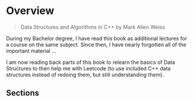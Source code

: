 # Overview
> Data Structures and Algorithms in C++ by Mark Allen Weiss

During my Bachelor degree, I have read this book as additional lectures for a course on the same subject.
Since then, I have nearly forgotten all of the important material ...

I am now reading back parts of this book to relearn the basics of Data Structures to then help me with Leetcode (to use included C++ data structures instead of redoing them, but still understanding them).

## Sections